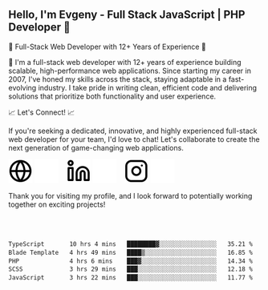 ## Hello, I'm Evgeny - Full Stack JavaScript | PHP Developer 👋

🚀 Full-Stack Web Developer with 12+ Years of Experience 🚀

👋 I'm a full-stack web developer with 12+ years of experience building scalable, high-performance web applications. Since starting my career in 2007, I've honed my skills across the stack, staying adaptable in a fast-evolving industry. I take pride in writing clean, efficient code and delivering solutions that prioritize both functionality and user experience.

📈 Let's Connect! 📈

If you're seeking a dedicated, innovative, and highly experienced full-stack web developer for your team, I'd love to chat! Let's collaborate to create the next generation of game-changing web applications.

[![website](./img/globe-light.svg)](https://tradiry.com#gh-light-mode-only)
[![website](./img/globe-dark.svg)](https://tradiry.com#gh-dark-mode-only)
&nbsp;&nbsp;
[![website](./img/linkedin-light.svg)](https://www.linkedin.com/in/etulikov#gh-light-mode-only)
[![website](./img/linkedin-dark.svg)](https://www.linkedin.com/in/etulikov#gh-dark-mode-only)
&nbsp;&nbsp;
[![website](./img/instagram-light.svg)](https://www.instagram.com/evgenytulikov/#gh-light-mode-only)
[![website](./img/instagram-dark.svg)](https://www.instagram.com/evgenytulikov/#gh-dark-mode-only)

Thank you for visiting my profile, and I look forward to potentially working together on exciting projects!

<br />
<br />

<!--START_SECTION:waka-->

```txt
TypeScript       10 hrs 4 mins   ████████▓░░░░░░░░░░░░░░░░   35.21 %
Blade Template   4 hrs 49 mins   ████▒░░░░░░░░░░░░░░░░░░░░   16.85 %
PHP              4 hrs 6 mins    ███▓░░░░░░░░░░░░░░░░░░░░░   14.34 %
SCSS             3 hrs 29 mins   ███░░░░░░░░░░░░░░░░░░░░░░   12.18 %
JavaScript       3 hrs 22 mins   ███░░░░░░░░░░░░░░░░░░░░░░   11.77 %
```

<!--END_SECTION:waka-->
